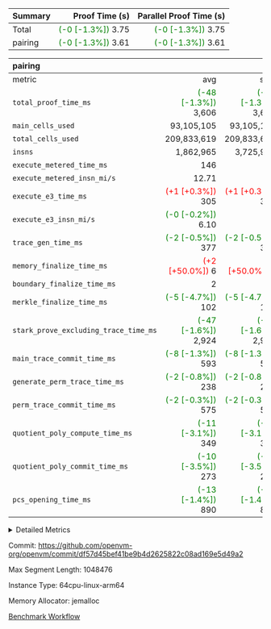 | Summary | Proof Time (s) | Parallel Proof Time (s) |
|:---|---:|---:|
| Total | <span style='color: green'>(-0 [-1.3%])</span> 3.75 | <span style='color: green'>(-0 [-1.3%])</span> 3.75 |
| pairing | <span style='color: green'>(-0 [-1.3%])</span> 3.61 | <span style='color: green'>(-0 [-1.3%])</span> 3.61 |


| pairing |||||
|:---|---:|---:|---:|---:|
|metric|avg|sum|max|min|
| `total_proof_time_ms ` | <span style='color: green'>(-48 [-1.3%])</span> 3,606 | <span style='color: green'>(-48 [-1.3%])</span> 3,606 | <span style='color: green'>(-48 [-1.3%])</span> 3,606 | <span style='color: green'>(-48 [-1.3%])</span> 3,606 |
| `main_cells_used     ` |  93,105,105 |  93,105,105 |  93,105,105 |  93,105,105 |
| `total_cells_used    ` |  209,833,619 |  209,833,619 |  209,833,619 |  209,833,619 |
| `insns               ` |  1,862,965 |  3,725,930 |  1,862,965 |  1,862,965 |
| `execute_metered_time_ms` |  146 | -          | -          | -          |
| `execute_metered_insn_mi/s` |  12.71 | -          |  12.71 |  12.71 |
| `execute_e3_time_ms  ` | <span style='color: red'>(+1 [+0.3%])</span> 305 | <span style='color: red'>(+1 [+0.3%])</span> 305 | <span style='color: red'>(+1 [+0.3%])</span> 305 | <span style='color: red'>(+1 [+0.3%])</span> 305 |
| `execute_e3_insn_mi/s` | <span style='color: green'>(-0 [-0.2%])</span> 6.10 | -          | <span style='color: green'>(-0 [-0.2%])</span> 6.10 | <span style='color: green'>(-0 [-0.2%])</span> 6.10 |
| `trace_gen_time_ms   ` | <span style='color: green'>(-2 [-0.5%])</span> 377 | <span style='color: green'>(-2 [-0.5%])</span> 377 | <span style='color: green'>(-2 [-0.5%])</span> 377 | <span style='color: green'>(-2 [-0.5%])</span> 377 |
| `memory_finalize_time_ms` | <span style='color: red'>(+2 [+50.0%])</span> 6 | <span style='color: red'>(+2 [+50.0%])</span> 6 | <span style='color: red'>(+2 [+50.0%])</span> 6 | <span style='color: red'>(+2 [+50.0%])</span> 6 |
| `boundary_finalize_time_ms` |  2 |  2 |  2 |  2 |
| `merkle_finalize_time_ms` | <span style='color: green'>(-5 [-4.7%])</span> 102 | <span style='color: green'>(-5 [-4.7%])</span> 102 | <span style='color: green'>(-5 [-4.7%])</span> 102 | <span style='color: green'>(-5 [-4.7%])</span> 102 |
| `stark_prove_excluding_trace_time_ms` | <span style='color: green'>(-47 [-1.6%])</span> 2,924 | <span style='color: green'>(-47 [-1.6%])</span> 2,924 | <span style='color: green'>(-47 [-1.6%])</span> 2,924 | <span style='color: green'>(-47 [-1.6%])</span> 2,924 |
| `main_trace_commit_time_ms` | <span style='color: green'>(-8 [-1.3%])</span> 593 | <span style='color: green'>(-8 [-1.3%])</span> 593 | <span style='color: green'>(-8 [-1.3%])</span> 593 | <span style='color: green'>(-8 [-1.3%])</span> 593 |
| `generate_perm_trace_time_ms` | <span style='color: green'>(-2 [-0.8%])</span> 238 | <span style='color: green'>(-2 [-0.8%])</span> 238 | <span style='color: green'>(-2 [-0.8%])</span> 238 | <span style='color: green'>(-2 [-0.8%])</span> 238 |
| `perm_trace_commit_time_ms` | <span style='color: green'>(-2 [-0.3%])</span> 575 | <span style='color: green'>(-2 [-0.3%])</span> 575 | <span style='color: green'>(-2 [-0.3%])</span> 575 | <span style='color: green'>(-2 [-0.3%])</span> 575 |
| `quotient_poly_compute_time_ms` | <span style='color: green'>(-11 [-3.1%])</span> 349 | <span style='color: green'>(-11 [-3.1%])</span> 349 | <span style='color: green'>(-11 [-3.1%])</span> 349 | <span style='color: green'>(-11 [-3.1%])</span> 349 |
| `quotient_poly_commit_time_ms` | <span style='color: green'>(-10 [-3.5%])</span> 273 | <span style='color: green'>(-10 [-3.5%])</span> 273 | <span style='color: green'>(-10 [-3.5%])</span> 273 | <span style='color: green'>(-10 [-3.5%])</span> 273 |
| `pcs_opening_time_ms ` | <span style='color: green'>(-13 [-1.4%])</span> 890 | <span style='color: green'>(-13 [-1.4%])</span> 890 | <span style='color: green'>(-13 [-1.4%])</span> 890 | <span style='color: green'>(-13 [-1.4%])</span> 890 |



<details>
<summary>Detailed Metrics</summary>

|  | keygen_time_ms | commit_exe_time_ms | app proof_time_ms |
| --- | --- | --- |
|  | 706 | 9 | 4,059 | 

| group | prove_segment_time_ms | memory_to_vec_partition_time_ms | insns | fri.log_blowup | execute_metered_time_ms | execute_metered_insn_mi/s | compute_user_public_values_proof_time_ms |
| --- | --- | --- | --- | --- | --- | --- | --- |
| pairing | 3,867 | 6 | 1,862,965 | 1 | 146 | 12.71 | 37 | 

| group | air_name | quotient_deg | interactions | constraints |
| --- | --- | --- | --- | --- |
| pairing | AccessAdapterAir<16> | 2 | 5 | 12 | 
| pairing | AccessAdapterAir<2> | 2 | 5 | 12 | 
| pairing | AccessAdapterAir<32> | 2 | 5 | 12 | 
| pairing | AccessAdapterAir<4> | 2 | 5 | 12 | 
| pairing | AccessAdapterAir<8> | 2 | 5 | 12 | 
| pairing | BitwiseOperationLookupAir<8> | 2 | 2 | 4 | 
| pairing | MemoryMerkleAir<8> | 2 | 4 | 39 | 
| pairing | PersistentBoundaryAir<8> | 2 | 3 | 7 | 
| pairing | PhantomAir | 2 | 3 | 5 | 
| pairing | Poseidon2PeripheryAir<BabyBearParameters>, 1> | 2 | 1 | 286 | 
| pairing | ProgramAir | 1 | 1 | 4 | 
| pairing | RangeTupleCheckerAir<2> | 1 | 1 | 4 | 
| pairing | Rv32HintStoreAir | 2 | 18 | 28 | 
| pairing | VariableRangeCheckerAir | 1 | 1 | 4 | 
| pairing | VmAirWrapper<Rv32BaseAluAdapterAir, BaseAluCoreAir<4, 8> | 2 | 20 | 37 | 
| pairing | VmAirWrapper<Rv32BaseAluAdapterAir, LessThanCoreAir<4, 8> | 2 | 18 | 40 | 
| pairing | VmAirWrapper<Rv32BaseAluAdapterAir, ShiftCoreAir<4, 8> | 2 | 24 | 91 | 
| pairing | VmAirWrapper<Rv32BranchAdapterAir, BranchEqualCoreAir<4> | 2 | 11 | 20 | 
| pairing | VmAirWrapper<Rv32BranchAdapterAir, BranchLessThanCoreAir<4, 8> | 2 | 13 | 35 | 
| pairing | VmAirWrapper<Rv32CondRdWriteAdapterAir, Rv32JalLuiCoreAir> | 2 | 10 | 18 | 
| pairing | VmAirWrapper<Rv32IsEqualModAdapterAir<2, 1, 32, 32>, ModularIsEqualCoreAir<32, 4, 8> | 2 | 25 | 225 | 
| pairing | VmAirWrapper<Rv32JalrAdapterAir, Rv32JalrCoreAir> | 2 | 16 | 20 | 
| pairing | VmAirWrapper<Rv32LoadStoreAdapterAir, LoadSignExtendCoreAir<4, 8> | 2 | 18 | 33 | 
| pairing | VmAirWrapper<Rv32LoadStoreAdapterAir, LoadStoreCoreAir<4> | 2 | 17 | 40 | 
| pairing | VmAirWrapper<Rv32MultAdapterAir, DivRemCoreAir<4, 8> | 2 | 25 | 84 | 
| pairing | VmAirWrapper<Rv32MultAdapterAir, MulHCoreAir<4, 8> | 2 | 24 | 31 | 
| pairing | VmAirWrapper<Rv32MultAdapterAir, MultiplicationCoreAir<4, 8> | 2 | 19 | 19 | 
| pairing | VmAirWrapper<Rv32RdWriteAdapterAir, Rv32AuipcCoreAir> | 2 | 12 | 14 | 
| pairing | VmAirWrapper<Rv32VecHeapAdapterAir<1, 2, 2, 32, 32>, FieldExpressionCoreAir> | 2 | 415 | 480 | 
| pairing | VmAirWrapper<Rv32VecHeapAdapterAir<2, 1, 1, 32, 32>, FieldExpressionCoreAir> | 2 | 158 | 190 | 
| pairing | VmAirWrapper<Rv32VecHeapAdapterAir<2, 2, 2, 32, 32>, FieldExpressionCoreAir> | 2 | 428 | 457 | 
| pairing | VmConnectorAir | 2 | 5 | 11 | 

| group | air_name | segment | rows | prep_cols | perm_cols | main_cols | cells |
| --- | --- | --- | --- | --- | --- | --- | --- |
| pairing | AccessAdapterAir<16> | 0 | 262,144 |  | 16 | 25 | 10,747,904 | 
| pairing | AccessAdapterAir<32> | 0 | 131,072 |  | 16 | 41 | 7,471,104 | 
| pairing | AccessAdapterAir<8> | 0 | 524,288 |  | 16 | 17 | 17,301,504 | 
| pairing | BitwiseOperationLookupAir<8> | 0 | 65,536 | 3 | 8 | 2 | 655,360 | 
| pairing | MemoryMerkleAir<8> | 0 | 32,768 |  | 16 | 32 | 1,572,864 | 
| pairing | PersistentBoundaryAir<8> | 0 | 32,768 |  | 12 | 20 | 1,048,576 | 
| pairing | PhantomAir | 0 | 1 |  | 12 | 6 | 18 | 
| pairing | Poseidon2PeripheryAir<BabyBearParameters>, 1> | 0 | 32,768 |  | 8 | 300 | 10,092,544 | 
| pairing | ProgramAir | 0 | 32,768 |  | 8 | 10 | 589,824 | 
| pairing | RangeTupleCheckerAir<2> | 0 | 524,288 | 2 | 8 | 1 | 4,718,592 | 
| pairing | Rv32HintStoreAir | 0 | 256 |  | 44 | 32 | 19,456 | 
| pairing | VariableRangeCheckerAir | 0 | 262,144 | 2 | 8 | 1 | 2,359,296 | 
| pairing | VmAirWrapper<Rv32BaseAluAdapterAir, BaseAluCoreAir<4, 8> | 0 | 1,048,576 |  | 52 | 36 | 92,274,688 | 
| pairing | VmAirWrapper<Rv32BaseAluAdapterAir, LessThanCoreAir<4, 8> | 0 | 65,536 |  | 40 | 37 | 5,046,272 | 
| pairing | VmAirWrapper<Rv32BaseAluAdapterAir, ShiftCoreAir<4, 8> | 0 | 2,048 |  | 52 | 53 | 215,040 | 
| pairing | VmAirWrapper<Rv32BranchAdapterAir, BranchEqualCoreAir<4> | 0 | 262,144 |  | 28 | 26 | 14,155,776 | 
| pairing | VmAirWrapper<Rv32BranchAdapterAir, BranchLessThanCoreAir<4, 8> | 0 | 131,072 |  | 32 | 32 | 8,388,608 | 
| pairing | VmAirWrapper<Rv32CondRdWriteAdapterAir, Rv32JalLuiCoreAir> | 0 | 8,192 |  | 28 | 18 | 376,832 | 
| pairing | VmAirWrapper<Rv32IsEqualModAdapterAir<2, 1, 32, 32>, ModularIsEqualCoreAir<32, 4, 8> | 0 | 32 |  | 56 | 166 | 7,104 | 
| pairing | VmAirWrapper<Rv32JalrAdapterAir, Rv32JalrCoreAir> | 0 | 65,536 |  | 36 | 28 | 4,194,304 | 
| pairing | VmAirWrapper<Rv32LoadStoreAdapterAir, LoadStoreCoreAir<4> | 0 | 1,048,576 |  | 52 | 41 | 97,517,568 | 
| pairing | VmAirWrapper<Rv32MultAdapterAir, MulHCoreAir<4, 8> | 0 | 256 |  | 72 | 39 | 28,416 | 
| pairing | VmAirWrapper<Rv32MultAdapterAir, MultiplicationCoreAir<4, 8> | 0 | 512 |  | 52 | 31 | 42,496 | 
| pairing | VmAirWrapper<Rv32RdWriteAdapterAir, Rv32AuipcCoreAir> | 0 | 32,768 |  | 28 | 20 | 1,572,864 | 
| pairing | VmAirWrapper<Rv32VecHeapAdapterAir<2, 1, 1, 32, 32>, FieldExpressionCoreAir> | 0 | 1,024 |  | 320 | 263 | 596,992 | 
| pairing | VmAirWrapper<Rv32VecHeapAdapterAir<2, 2, 2, 32, 32>, FieldExpressionCoreAir> | 0 | 16,384 |  | 604 | 497 | 18,038,784 | 
| pairing | VmConnectorAir | 0 | 2 | 1 | 16 | 5 | 42 | 

| group | segment | trace_gen_time_ms | total_proof_time_ms | total_cells_used | total_cells | system_trace_gen_time_ms | stark_prove_excluding_trace_time_ms | single_trace_gen_time_ms | quotient_poly_compute_time_ms | quotient_poly_commit_time_ms | perm_trace_commit_time_ms | pcs_opening_time_ms | merkle_finalize_time_ms | memory_to_vec_partition_time_ms | memory_finalize_time_ms | main_trace_commit_time_ms | main_cells_used | insns | generate_perm_trace_time_ms | execute_e3_time_ms | execute_e3_insn_mi/s | boundary_finalize_time_ms |
| --- | --- | --- | --- | --- | --- | --- | --- | --- | --- | --- | --- | --- | --- | --- | --- | --- | --- | --- | --- | --- | --- | --- |
| pairing | 0 | 377 | 3,606 | 209,833,619 | 304,931,516 | 376 | 2,924 | 2 | 349 | 273 | 575 | 890 | 102 | 7 | 6 | 593 | 93,105,105 | 1,862,965 | 238 | 305 | 6.10 | 2 | 

| group | segment | trace_height_constraint | weighted_sum | threshold |
| --- | --- | --- | --- | --- |
| pairing | 0 | 0 | 5,382,342 | 2,013,265,921 | 
| pairing | 0 | 1 | 18,152,512 | 2,013,265,921 | 
| pairing | 0 | 2 | 2,691,171 | 2,013,265,921 | 
| pairing | 0 | 3 | 25,000,068 | 2,013,265,921 | 
| pairing | 0 | 4 | 131,072 | 2,013,265,921 | 
| pairing | 0 | 5 | 65,536 | 2,013,265,921 | 
| pairing | 0 | 6 | 6,016,192 | 2,013,265,921 | 
| pairing | 0 | 7 | 4,096 | 2,013,265,921 | 
| pairing | 0 | 8 | 58,426,029 | 2,013,265,921 | 

</details>


Commit: https://github.com/openvm-org/openvm/commit/df57d45bef41be9b4d2625822c08ad169e5d49a2

Max Segment Length: 1048476

Instance Type: 64cpu-linux-arm64

Memory Allocator: jemalloc

[Benchmark Workflow](https://github.com/openvm-org/openvm/actions/runs/16654642033)
